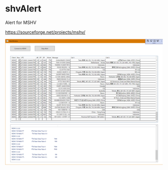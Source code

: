 # shvAlert
Alert for MSHV

https://sourceforge.net/projects/mshv/

![Image of shvAlert](https://github.com/shvyac/shvAlert/blob/master/shvalert.png)
